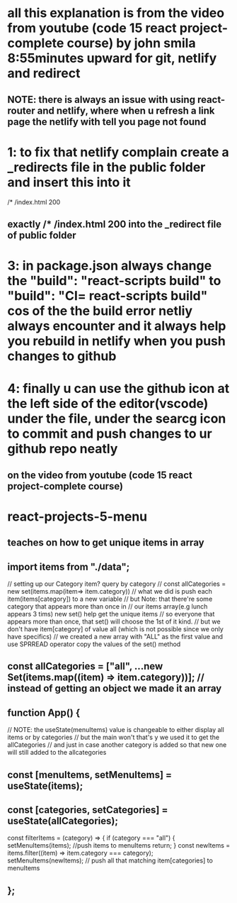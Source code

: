 # all this explanation is from the video from youtube (code 15 react project-complete course) by john smila 8:55minutes upward for git, netlify and redirect 

## NOTE: there is always an issue with using react-router and netlify, where when u refresh a link page the netlify with tell you page not found

# 1: to fix that netlify complain create a _redirects file in the public folder and insert this into it 
 /*    /index.html   200 
## exactly /*    /index.html   200 into the _redirect file of public folder

# 3: in package.json always change the "build": "react-scripts build" to "build": "CI= react-scripts build" cos of the the build error netliy always encounter and it always help you rebuild in netlify when you push changes to github 

# 4: finally u can use the github icon at the left side of the editor(vscode) under the file, under the searcg icon to commit and push changes to ur github repo neatly 





## on the video from youtube (code 15 react project-complete course)

# react-projects-5-menu <Menu /> <Categories />

## teaches on how to get unique items in array

## import items from "./data";

// setting up our Category item? query by category
// const allCategories = new set(items.map(item=> item.category))
// what we did is push each item(items[category]) to a new variable
// but Note: that there're some category that appears more than once in
// our items array(e.g lunch appears 3 tims) new set() help get the unique items
// so everyone that appears more than once, that set() will choose the 1st of it kind.
// but we don't have item[category] of value all (which is not possible since we only have specifics)
// we created a new array with "ALL" as the first value and use SPRREAD operator copy the values of the set() method

## const allCategories = ["all", ...new Set(items.map((item) => item.category))]; // instead of getting an object we made it an array

## function App() {

// NOTE: the useState(menuItems) value is changeable to either display all items or by categories
// but the main won't that's y we used it to get the allCategories
// and just in case another category is added so that new one will still added to the allcategories

## const [menuItems, setMenuItems] = useState(items);

## const [categories, setCategories] = useState(allCategories);

const filterItems = (category) => {
if (category === "all") {
setMenuItems(items); //push items to menuItems
return;
}
const newItems = items.filter((item) => item.category === category);
setMenuItems(newItems); // push all that matching item[categories] to menuItems

## };
